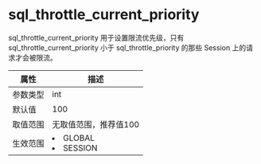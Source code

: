 # sql_throttle_current_priority

sql_throttle_current_priority 用于设置限流优先级，只有 sql_throttle_current_priority 小于 sql_throttle_priority 的那些 Session 上的请求才会被限流。

| **属性** |                                                   **描述**                                                   |
|--------|------------------------------------------------------------------------------------------------------------|
| 参数类型   | int                     |
| 默认值    | 100                     |
| 取值范围   | 无取值范围，推荐值100            |
| 生效范围   | <li> GLOBAL   <li> SESSION    |
